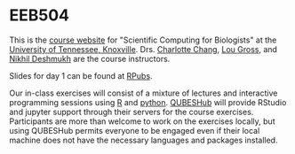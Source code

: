 # EEB504

This is the [course website](https://eeb504.github.io/EEB504/) for "Scientific Computing for Biologists" at the [University of Tennessee, Knoxville](https://eeb.utk.edu/). Drs. [Charlotte Chang](http://charlottehchang.github.io), [Lou Gross](http://www.tiem.utk.edu/~gross/), and [Nikhil Deshmukh](https://www.linkedin.com/in/nikhil-d-aa55676/) are the course instructors.

Slides for day 1 can be found at [RPubs](http://rpubs.com/chwchang/EEB504git).

Our in-class exercises will consist of a mixture of lectures and interactive programming sessions using [R](https://cran.r-project.org/) and [python](https://www.anaconda.com/download/). [QUBESHub](https://qubeshub.org/community/groups/utk_eeb_504) will provide RStudio and jupyter support through their servers for the course exercises. Participants are more than welcome to work on the exercises locally, but using QUBESHub permits everyone to be engaged even if their local machine does not have the necessary languages and packages installed.

